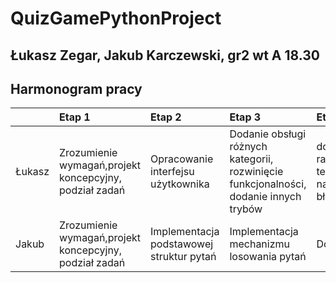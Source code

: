 # QuizGamePythonProject

## Łukasz Zegar, Jakub Karczewski, gr2 wt A 18.30

## Harmonogram pracy
| | Etap 1 |  Etap 2 | Etap 3 | Etap 4 |
|:----------|:----------|:----------| :------------- |:------------|
| Łukasz | Zrozumienie wymagań,projekt koncepcyjny, podział zadań  |  Opracowanie interfejsu użytkownika | Dodanie obsługi różnych kategorii, rozwinięcie funkcjonalności, dodanie innych trybów | dodanie rankingu, testowanie, naprawa błędów|
| Jakub |  Zrozumienie wymagań,projekt koncepcyjny, podział zadań | Implementacja podstawowej struktur pytań | Implementacja mechanizmu losowania pytań | Dokumentacja | 
